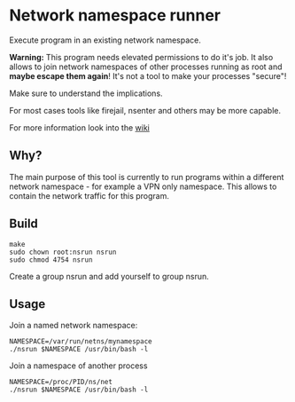 # Network namespace runner

Execute program in an existing network namespace.

**Warning:** This program needs elevated permissions to
do it's job. It also allows to join network namespaces
of other processes running as root and **maybe escape them
again**! It's not a tool to make your processes "secure"!

Make sure to understand the implications.

For most cases tools like firejail, nsenter and others may
be more capable.

For more information look into the [wiki](https://github.com/toke/nsrun/wiki)

## Why?

The main purpose of this tool is currently to run programs
within a different network namespace - for example a VPN
only namespace. This allows to contain the network traffic
for this program.


## Build
```
make
sudo chown root:nsrun nsrun
sudo chmod 4754 nsrun
```

Create a group nsrun and add yourself to group nsrun.


## Usage

Join a named network namespace:
```
NAMESPACE=/var/run/netns/mynamespace
./nsrun $NAMESPACE /usr/bin/bash -l
```

Join a namespace of another process

```
NAMESPACE=/proc/PID/ns/net
./nsrun $NAMESPACE /usr/bin/bash -l
```

